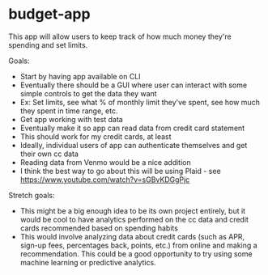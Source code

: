 # budget-app

This app will allow users to keep track of how much money they're spending and set limits.

Goals:
* Start by having app available on CLI
* Eventually there should be a GUI where user can interact with some simple controls to get the data they want
*   Ex: Set limits, see what % of monthly limit they've spent, see how much they spent in time range, etc.
* Get app working with test data
* Eventually make it so app can read data from credit card statement
*   This should work for my credit cards, at least
*   Ideally, individual users of app can authenticate themselves and get their own cc data
* Reading data from Venmo would be a nice addition
* I think the best way to go about this will be using Plaid - see https://www.youtube.com/watch?v=sGBvKDGgPjc

Stretch goals:
* This might be a big enough idea to be its own project entirely, but it would be cool to have analytics performed on the cc data and credit cards recommended based on spending habits
* This would involve analyzing data about credit cards (such as APR, sign-up fees, percentages back, points, etc.) from online and making a recommendation. This could be a good opportunity to try using some machine learning or predictive analytics.
